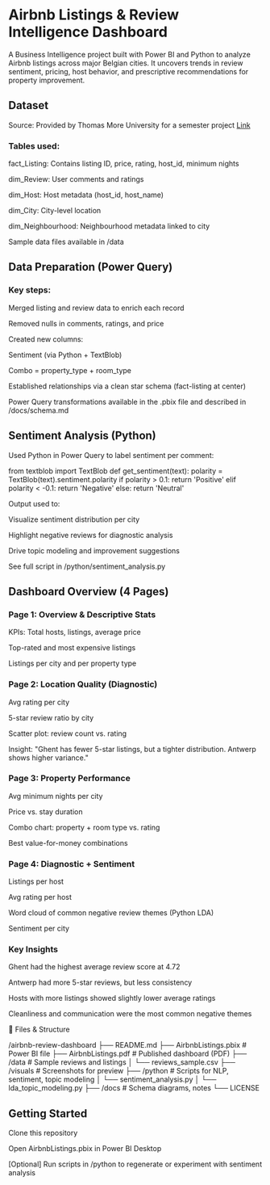 # Airbnb Listings & Review Intelligence Dashboard

A Business Intelligence project built with Power BI and Python to analyze Airbnb listings across major Belgian cities. It uncovers trends in review sentiment, pricing, host behavior, and prescriptive recommendations for property improvement.

##  Dataset

Source: Provided by Thomas More University for a semester project
        <a href="https://www.kaggle.com/datasets/emmanuelakpandara/airbnb-belgium-dataset">Link</a>

### Tables used:

fact_Listing: Contains listing ID, price, rating, host_id, minimum nights

dim_Review: User comments and ratings

dim_Host: Host metadata (host_id, host_name)

dim_City: City-level location

dim_Neighbourhood: Neighbourhood metadata linked to city

Sample data files available in /data

##  Data Preparation (Power Query)

### Key steps:
<ul></ul>
Merged listing and review data to enrich each record

Removed nulls in comments, ratings, and price

Created new columns:

Sentiment (via Python + TextBlob)

Combo = property_type + room_type

Established relationships via a clean star schema (fact-listing at center)

Power Query transformations available in the .pbix file and described in /docs/schema.md

## Sentiment Analysis (Python)

Used Python in Power Query to label sentiment per comment:

from textblob import TextBlob
def get_sentiment(text):
    polarity = TextBlob(text).sentiment.polarity
    if polarity > 0.1:
        return 'Positive'
    elif polarity < -0.1:
        return 'Negative'
    else:
        return 'Neutral'

Output used to:
<ul></ul>
Visualize sentiment distribution per city

Highlight negative reviews for diagnostic analysis

Drive topic modeling and improvement suggestions

See full script in /python/sentiment_analysis.py

## Dashboard Overview (4 Pages)

### Page 1: Overview & Descriptive Stats

KPIs: Total hosts, listings, average price

Top-rated and most expensive listings

Listings per city and per property type

### Page 2: Location Quality (Diagnostic)

Avg rating per city

5-star review ratio by city

Scatter plot: review count vs. rating

Insight: "Ghent has fewer 5-star listings, but a tighter distribution. Antwerp shows higher variance."

### Page 3: Property Performance

Avg minimum nights per city

Price vs. stay duration

Combo chart: property + room type vs. rating

Best value-for-money combinations

### Page 4: Diagnostic + Sentiment

Listings per host

Avg rating per host

Word cloud of common negative review themes (Python LDA)

Sentiment per city

### Key Insights

Ghent had the highest average review score at 4.72

Antwerp had more 5-star reviews, but less consistency

Hosts with more listings showed slightly lower average ratings

Cleanliness and communication were the most common negative themes

📄 Files & Structure

/airbnb-review-dashboard
├── README.md
├── AirbnbListings.pbix              # Power BI file
├── AirbnbListings.pdf               # Published dashboard (PDF)
├── /data                            # Sample reviews and listings
│   └── reviews_sample.csv
├── /visuals                         # Screenshots for preview
├── /python                          # Scripts for NLP, sentiment, topic modeling
│   └── sentiment_analysis.py
│   └── lda_topic_modeling.py
├── /docs                            # Schema diagrams, notes
└── LICENSE

## Getting Started

Clone this repository

Open AirbnbListings.pbix in Power BI Desktop

[Optional] Run scripts in /python to regenerate or experiment with sentiment analysis
